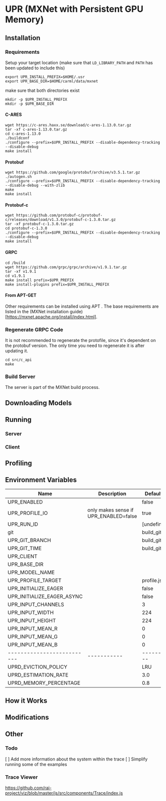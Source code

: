 # UPR (MXNet with Persistent GPU Memory)

## Installation

### Requirements

Setup your target location (make sure that `LD_LIBRARY_PATH` and `PATH` has been updated to include this)

```
export UPR_INSTALL_PREFIX=$HOME/.usr
export UPR_BASE_DIR=$HOME/carml/data/mxnet
```

make sure that both directories exist

```
mkdir -p $UPR_INSTALL_PREFIX
mkdir -p $UPR_BASE_DIR
```

#### C-ARES

```
wget https://c-ares.haxx.se/download/c-ares-1.13.0.tar.gz
tar -xf c-ares-1.13.0.tar.gz
cd c-ares-1.13.0
./buildconf
./configure --prefix=$UPR_INSTALL_PREFIX --disable-dependency-tracking --disable-debug
make install
```

#### Protobuf

```
wget https://github.com/google/protobuf/archive/v3.5.1.tar.gz
./autogen.sh
./configure --prefix=$UPR_INSTALL_PREFIX --disable-dependency-tracking --disable-debug --with-zlib
make
make install
```

#### Protobuf-c

```
wget https://github.com/protobuf-c/protobuf-c/releases/download/v1.3.0/protobuf-c-1.3.0.tar.gz
tar -xf protobuf-c-1.3.0.tar.gz
cd protobuf-c-1.3.0
./configure --prefix=$UPR_INSTALL_PREFIX --disable-dependency-tracking --disable-debug
make install
```

#### GRPC

```
cd /build
wget https://github.com/grpc/grpc/archive/v1.9.1.tar.gz
tar -xf v1.9.1
cd v1.9.1
make install prefix=$UPR_PREFIX
make install-plugins prefix=$UPR_INSTALL_PREFIX
```

#### From APT-GET

Other requirements can be installed using APT . The base requirements are listed in the (MXNet installation guide)[https://mxnet.apache.org/install/index.html].

### Regenerate GRPC Code

It is not recommended to regenerate the protofile, since it's dependent on the protobuf version.
The only time you need to regenerate it is after updating it.

```
cd src/c_api
make
```

### Build Server

The server is part of the MXNet build process.

## Downloading Models

## Running

### Server

### Client

## Profiling

## Environment Variables

| Name                       | Description | Default Value    |
| -------------------------- | ----------- | ---------------- |
| UPR_ENABLED                |             | false            |
| UPR_PROFILE_IO                |  only makes sense if UPR_ENABLED=false            | true            |
| UPR_RUN_ID                 |             | [undefined]      |
| git                        |             | build_git_sha    |
| UPR_GIT_BRANCH             |             | build_git_branch |
| UPR_GIT_TIME               |             | build_git_time   |
| UPR_CLIENT                 |             |                  |
| UPR_BASE_DIR               |             |                  |
| UPR_MODEL_NAME             |             |                  |
| UPR_PROFILE_TARGET         |             | profile.json     |
| UPR_INITIALIZE_EAGER       |             | false            |
| UPR_INITIALIZE_EAGER_ASYNC |             | false            |
| UPR_INPUT_CHANNELS         |             | 3                |
| UPR_INPUT_WIDTH            |             | 224              |
| UPR_INPUT_HEIGHT           |             | 224              |
| UPR_INPUT_MEAN_R           |             | 0                |
| UPR_INPUT_MEAN_G           |             | 0                |
| UPR_INPUT_MEAN_B           |             | 0                |
| -------------------------- | ----------- | -------------    |
| UPRD_EVICTION_POLICY       |             | LRU              |
| UPRD_ESTIMATION_RATE       |             | 3.0              |
| UPRD_MEMORY_PERCENTAGE     |             | 0.8              |

## How it Works

## Modifications

## Other

### Todo

[ ] Add more information about the system within the trace
[ ] Simplify running some of the examples

### Trace Viewer

https://github.com/rai-project/viz/blob/master/js/src/components/Trace/index.js
